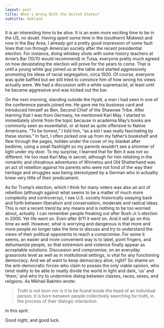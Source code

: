 ```yaml
---
layout: post
title: What's Wrong With the United States?
subtitle: Oakland
---
```


It is an interesting time to be alive. It is an even more exciting time to be in the US, no doubt. Having spent some time in the (southern) Midwest and now in the Bay Area, I already got a pretty good impression of some fault lines that run through American society after the recent presidential election. For instance, doing whiskey shots with some history teachers at Arnie’s Bar (10/10 would recommend) in Tulsa, everyone pretty much agreed on how devastating the election will prove for the years to come. That is until a young white guy joined us at the table and started aggressively promoting his ideas of racial segregation, circa 1920. Of course, everyone was quite baffled but we still tried to convince him of how wrong his views actually were. We had a discussion with a white supremacist, at least until he became aggressive and was kicked out the bar.

On the next morning, standing outside the Hyatt, a man I had seen in one of the conference panels joined me. He gave me his business card and introduced himself as Ben, Second Chief of the Shawnee Tribe. After learning that I was from Germany, he mentioned Karl May. I started to immediately shrink from the topic because in academia May’s books are commonly seen as essentialist, or at least as quite offensive to Native Americans. “To be honest,” I told him, “as a kid I was really fascinating by these stories.” In fact, I often picked one up from my father’s bookshelf and flew through the pages, hidden under the cover of my blanket after bedtime, using a small flashlight so my parents wouldn’t see a shimmer of light under my door. To my surprise, I learned that for Ben it was not so different. He too read Karl May in secret, although for him relishing in the romantic and chivalrous adventures of Winnetou and Old Shatterhand was an act of rebellion against his parents who were not fond of the way their heritage and struggles was being stereotyped by a German who in actuality knew very little of their predicament.

As for Trump’s election, which I think for many voters was also an act of rebellion (although against what seems to be a matter of much more complexity and controversy), I see U.S. society historically swaying back and forth between liberalism and conservatism, moderate and radical ideas. This is not a recent trend by any means and is nothing to be too worried about, actually. I can remember people freaking out after Bush Jr.’s election in 2000. Yet life went on. Even after 9/11 it went on. And it will go on this time as well. However, what is worrying and dangerous is that more and more people no longer take the time to discuss and try to understand the views of their political opponents to reach a compromise. For some it seems, an easier and more convenient way is to label, point fingers, and dehumanize people, so that extremism and violence finally appear as acceptable solutions. Discussion and compromise, on an everyday grassroots level as well as in institutional settings, is vital for any functioning democracy. And we all want to keep democracy alive, right? So shame on the anti-democratic forces who claim to posses the only viable opinion, who twist reality to be able to neatly divide the world in light and dark, ‘us’ and ‘them,’ and who try to undermine dialog between classes, races, sexes, and religions. As Mikhail Bakhtin wrote:

> Truth is not born nor is it to be found inside the head of an individual person, it is born between people collectively searching for truth, in the process of their dialogic interaction.

In this sprit:

Good night, and good luck.
